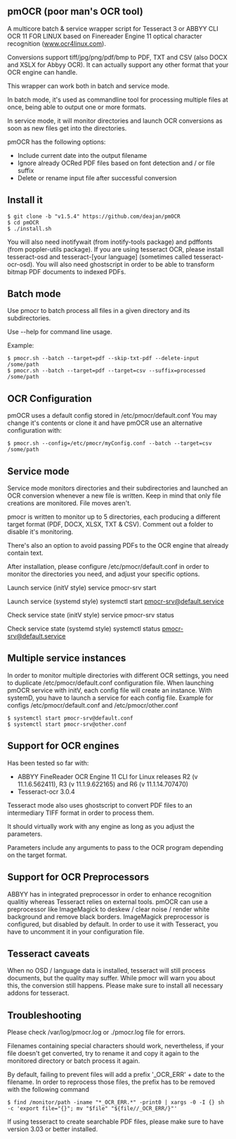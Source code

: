 ## pmOCR (poor man's OCR tool)

A multicore batch & service wrapper script for Tesseract 3 or ABBYY CLI OCR 11 FOR LINUX based on Finereader Engine 11 optical character recognition (www.ocr4linux.com).

Conversions support tiff/jpg/png/pdf/bmp to PDF, TXT and CSV (also DOCX and XSLX for Abbyy OCR). It can actually support any other format that your OCR engine can handle.

This wrapper can work both in batch and service mode.

In batch mode, it's used as commandline tool for processing multiple files at once, being able to output one or more formats.

In service mode, it will monitor directories and launch OCR conversions as soon as new files get into the directories.

pmOCR has the following options:
- Include current date into the output filename
- Ignore already OCRed PDF files based on font detection and / or file suffix
- Delete or rename input file after successful conversion

## Install it

    $ git clone -b "v1.5.4" https://github.com/deajan/pmOCR
    $ cd pmOCR
    $ ./install.sh

You will also need inotifywait (from inotify-tools package) and pdffonts (from poppler-utils package).
If you are using tesseract OCR, please install tesseract-osd and tesseract-[your language] (sometimes called tesseract-ocr-osd).
You will also need ghostscript in order to be able to transform bitmap PDF documents to indexed PDFs.

## Batch mode

Use pmocr to batch process all files in a given directory and its subdirectories.

Use --help for command line usage.

Example:

    $ pmocr.sh --batch --target=pdf --skip-txt-pdf --delete-input /some/path
    $ pmocr.sh --batch --target=pdf --target=csv --suffix=processed /some/path

## OCR Configuration

pmOCR uses a default config stored in /etc/pmocr/default.conf
You may change it's contents or clone it and have pmOCR use an alternative configuration with:

    $ pmocr.sh --config=/etc/pmocr/myConfig.conf --batch --target=csv /some/path

## Service mode

Service mode monitors directories and their subdirectories and launched an OCR conversion whenever a new file is written.
Keep in mind that only file creations are monitored. File moves aren't.

pmocr is written to monitor up to 5 directories, each producing a different target format (PDF, DOCX, XLSX, TXT & CSV). Comment out a folder to disable it's monitoring.

There's also an option to avoid passing PDFs to the OCR engine that already contain text.

After installation, please configure /etc/pmocr/default.conf in order to monitor the directories you need, and adjust your specific options.

Launch service (initV style)
service pmocr-srv start

Launch service (systemd style)
systemctl start pmocr-srv@default.service

Check service state (initV style)
service pmocr-srv status

Check service state (systemd style)
systemctl status pmocr-srv@default.service

## Multiple service instances

In order to monitor multiple directories with different OCR settings, you need to duplicate /etc/pmocr/default.conf configuration file.
When launching pmOCR service with initV, each config file will create an instance.
With systemD, you have to launch a service for each config file. Example for configs /etc/pmocr/default.conf and /etc/pmocr/other.conf

    $ systemctl start pmocr-srv@default.conf
    $ systemctl start pmocr-srv@other.conf

## Support for OCR engines

Has been tested so far with:
- ABBYY FineReader OCR Engine 11 CLI for Linux releases R2 (v 11.1.6.562411), R3 (v 11.1.9.622165) and R6 (v 11.1.14.707470)
- Tesseract-ocr 3.0.4

Tesseract mode also uses ghostscript to convert PDF files to an intermediary TIFF format in order to process them.

It should virtually work with any engine as long as you adjust the parameters.

Parameters include any arguments to pass to the OCR program depending on the target format.

## Support for OCR Preprocessors

ABBYY has in integrated preprocessor in order to enhance recognition qualitiy whereas Tesseract relies on external tools.
pmOCR can use a preprocessor like ImageMagick to deskew / clear noise / render white background and remove black borders. 
ImageMagick preprocessor is configured, but disabled by default.
In order to use it with Tesseract, you have to uncomment it in your configuration file.

## Tesseract caveats

When no OSD / language data is installed, tesseract will still process documents, but the quality may suffer.
While pmocr will warn you about this, the conversion still happens.
Please make sure to install all necessary addons for tesseract.

## Troubleshooting

Please check /var/log/pmocr.log or ./pmocr.log file for errors.

Filenames containing special characters should work, nevertheless, if your file doesn't get converted, try to rename it and copy it again to the monitored directory or batch process it again.

By default, failing to prevent files will add a prefix '_OCR_ERR' + date to the filename.
In order to reprocess those files, the prefix has to be removed with the following command

    $ find /monitor/path -iname "*_OCR_ERR.*" -print0 | xargs -0 -I {} sh -c 'export file="{}"; mv "$file" "${file//_OCR_ERR/}"'

If using tesseract to create searchable PDF files, please make sure to have version 3.03 or better installed.
